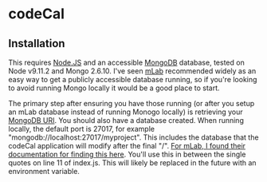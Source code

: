 # codeCal
## Installation
This requires [Node.JS](https://nodejs.org/en/) and an accessible [MongoDB](https://www.mongodb.com/) database, tested on Node v9.11.2 and Mongo 2.6.10. I've seen [mLab](https://mlab.com/) recommended widely as an easy way to get a publicly accessible database running, so if you're looking to avoid running Mongo locally it would be a good place to start.

The primary step after ensuring you have those running (or after you setup an mLab database instead of running Monogo locally) is retrieving your [MongoDB URI](https://docs.mongodb.com/manual/reference/connection-string/). You should also have a database created. When running locally, the default port is 27017, for example "mongodb://localhost:27017/myproject". This includes the database that the codeCal application will modify after the final "/". [For mLab, I found their documentation for finding this here](https://docs.mlab.com/connecting/). You'll use this in between the single quotes on line 11 of index.js. This will likely be replaced in the future with an environment variable.
